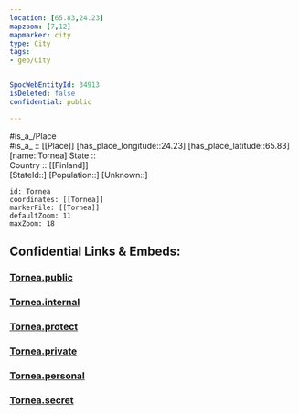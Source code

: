 ```yaml
---
location: [65.83,24.23] 
mapzoom: [7,12] 
mapmarker: city 
type: City
tags:
- geo/City


SpocWebEntityId: 34913
isDeleted: false
confidential: public

---
```

#is_a_/Place  
#is_a_ :: [[Place]] 
[has_place_longitude::24.23] 
[has_place_latitude::65.83] 
[name::Tornea] 
State ::  
Country :: [[Finland]]  
[StateId::] 
[Population::] 
[Unknown::] 


```leaflet
id: Tornea
coordinates: [[Tornea]] 
markerFile: [[Tornea]] 
defaultZoom: 11 
maxZoom: 18
```


## Confidential Links & Embeds: 

### [Tornea.public](/_public/\Earth\Continent\Europe\Europe~North\Finland\Provinces~Finland\Lapland\CityTornea.public.md) 

### [Tornea.internal](/_internal/\Earth\Continent\Europe\Europe~North\Finland\Provinces~Finland\Lapland\CityTornea.internal.md) 

### [Tornea.protect](/_protect/\Earth\Continent\Europe\Europe~North\Finland\Provinces~Finland\Lapland\CityTornea.protect.md) 

### [Tornea.private](/_private/\Earth\Continent\Europe\Europe~North\Finland\Provinces~Finland\Lapland\CityTornea.private.md) 

### [Tornea.personal](/_personal/\Earth\Continent\Europe\Europe~North\Finland\Provinces~Finland\Lapland\CityTornea.personal.md) 

### [Tornea.secret](/_secret/\Earth\Continent\Europe\Europe~North\Finland\Provinces~Finland\Lapland\CityTornea.secret.md)

